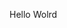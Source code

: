 Hello Wolrd






















































































































































































































































































































































































































































































































































































































































































































































































































































































































































































































































































































































































































































































































































































































































































































































































































































































































































































































































































































































































































































































































































































































































































































































































































































































































































































































































































































































































































































































































































































































































































































